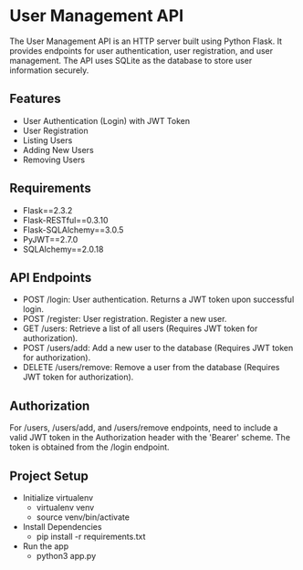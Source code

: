 # User Management API

The User Management API is an HTTP server built using Python Flask. It provides endpoints for user authentication, user registration, and user management. The API uses SQLite as the database to store user information securely.

## Features

- User Authentication (Login) with JWT Token
- User Registration
- Listing Users
- Adding New Users
- Removing Users

## Requirements

- Flask==2.3.2
- Flask-RESTful==0.3.10
- Flask-SQLAlchemy==3.0.5
- PyJWT==2.7.0
- SQLAlchemy==2.0.18

## API Endpoints
- POST /login: User authentication. Returns a JWT token upon successful login.
- POST /register: User registration. Register a new user.
- GET /users: Retrieve a list of all users (Requires JWT token for authorization).
- POST /users/add: Add a new user to the database (Requires JWT token for authorization).
- DELETE /users/remove: Remove a user from the database (Requires JWT token for authorization).

## Authorization
For /users, /users/add, and /users/remove endpoints, need to include a valid JWT token in the Authorization header with the 'Bearer' scheme. The token is obtained from the /login endpoint.

## Project Setup 
- Initialize virtualenv 
    - virtualenv venv
    - source venv/bin/activate 
- Install Dependencies
    - pip install -r requirements.txt
- Run the app
    - python3 app.py
